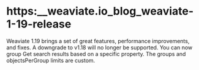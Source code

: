 # https:\_\_weaviate.io_blog_weaviate-1-19-release

Weaviate 1.19 brings a set of great features, performance improvements, and fixes. A downgrade to v1.18 will no longer be supported. You can now group Get search results based on a specific property. The groups and objectsPerGroup limits are custom.
